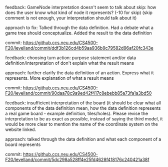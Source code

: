feedback: GameNode interpretation doesn't seem to talk about skip: how does the user know what kind of node it represents? (-10 for skip) (skip comment is not enough, your interpretation should talk about it)

approach to fix: Talked through the data definition. Had a debate what a game tree should conceptualize. Added the result to the data definition

commit: https://github.ccs.neu.edu/CS4500-F20/levelland/commit/ddf3b126cd4b59aa936b9c79582d96af20fc343e

feedback: choosing turn action: purpose statement and/or data definition/interpretation of <Action> don't explain what the result means

approach: further clarify the data definition of an action. Express what it represents. More explanation of what a result means

commit: https://github.ccs.neu.edu/CS4500-F20/levelland/commit/90daa78c9a9ed42f417c8ebebb85a73fa1a3bd50

feedback: insufficient interpretation of the board (it should be clear what all components of the data definition mean, how the data definition represents a real game board - example definition, tiles/holes). Please revise the interpretation to be as exact as possible, instead of saying the third model, it would be more clear to mention the name of the coordinate system on the website linked.

approach: talked through the data definition and what each component of a board represents

commit: https://github.ccs.neu.edu/CS4500-F20/levelland/commit/5dc298a528ff4e25fd4628f418176c240421a38f
